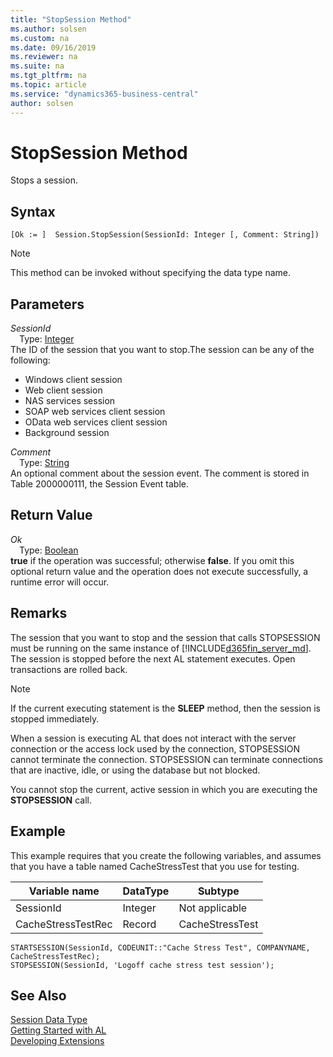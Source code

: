 ```yaml
---
title: "StopSession Method"
ms.author: solsen
ms.custom: na
ms.date: 09/16/2019
ms.reviewer: na
ms.suite: na
ms.tgt_pltfrm: na
ms.topic: article
ms.service: "dynamics365-business-central"
author: solsen
---
```

[//]: # (START>DO_NOT_EDIT)
[//]: # (IMPORTANT:Do not edit any of the content between here and the END>DO_NOT_EDIT.)
[//]: # (Any modifications should be made in the .xml files in the ModernDev repo.)
# StopSession Method
Stops a session.


## Syntax
```
[Ok := ]  Session.StopSession(SessionId: Integer [, Comment: String])
```
> [!NOTE]  
> This method can be invoked without specifying the data type name.  
## Parameters
*SessionId*  
&emsp;Type: [Integer](../integer/integer-data-type.md)  
The ID of the session that you want to stop.The session can be any of the following:
-   Windows client session
-   Web client session
-   NAS services session
-   SOAP web services client session
-   OData web services client session
-   Background session
          
*Comment*  
&emsp;Type: [String](../string/string-data-type.md)  
An optional comment about the session event. The comment is stored in Table 2000000111, the Session Event table.
          


## Return Value
*Ok*  
&emsp;Type: [Boolean](../boolean/boolean-data-type.md)  
**true** if the operation was successful; otherwise **false**.  If you omit this optional return value and the operation does not execute successfully, a runtime error will occur.    


[//]: # (IMPORTANT: END>DO_NOT_EDIT)

## Remarks  
 The session that you want to stop and the session that calls STOPSESSION must be running on the same instance of [!INCLUDE[d365fin_server_md](../../includes/d365fin_server_md.md)]. The session is stopped before the next AL statement executes. Open transactions are rolled back.  

> [!NOTE]  
>  If the current executing statement is the **SLEEP** method, then the session is stopped immediately.  

 When a session is executing AL that does not interact with the server connection or the access lock used by the connection, STOPSESSION cannot terminate the connection. STOPSESSION can terminate connections that are inactive, idle, or using the database but not blocked.  

 You cannot stop the current, active session in which you are executing the **STOPSESSION** call.  

## Example  
 This example requires that you create the following variables, and assumes that you have a table named CacheStressTest that you use for testing.  

|Variable name|DataType|Subtype|  
|-------------------|--------------|-------------|  
|SessionId|Integer|Not applicable|  
|CacheStressTestRec|Record|CacheStressTest|  

```  
STARTSESSION(SessionId, CODEUNIT::"Cache Stress Test", COMPANYNAME, CacheStressTestRec);  
STOPSESSION(SessionId, 'Logoff cache stress test session');  

```

## See Also
[Session Data Type](session-data-type.md)  
[Getting Started with AL](../../devenv-get-started.md)  
[Developing Extensions](../../devenv-dev-overview.md)